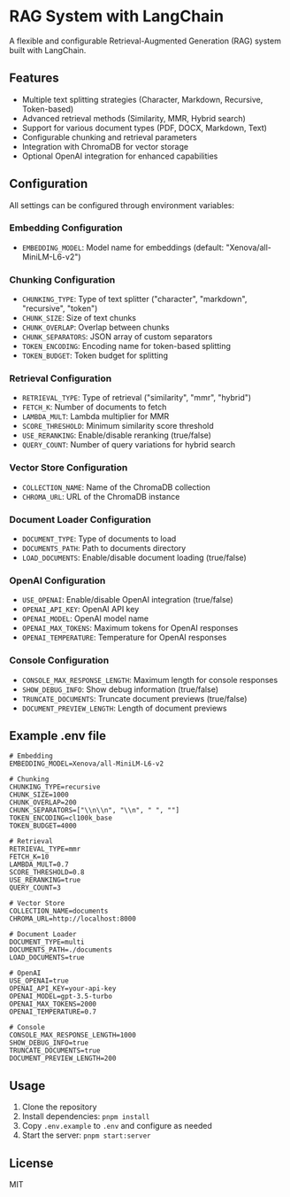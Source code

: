 # RAG System with LangChain

A flexible and configurable Retrieval-Augmented Generation (RAG) system built with LangChain.

## Features

- Multiple text splitting strategies (Character, Markdown, Recursive, Token-based)
- Advanced retrieval methods (Similarity, MMR, Hybrid search)
- Support for various document types (PDF, DOCX, Markdown, Text)
- Configurable chunking and retrieval parameters
- Integration with ChromaDB for vector storage
- Optional OpenAI integration for enhanced capabilities

## Configuration

All settings can be configured through environment variables:

### Embedding Configuration

- `EMBEDDING_MODEL`: Model name for embeddings (default: "Xenova/all-MiniLM-L6-v2")

### Chunking Configuration

- `CHUNKING_TYPE`: Type of text splitter ("character", "markdown", "recursive", "token")
- `CHUNK_SIZE`: Size of text chunks
- `CHUNK_OVERLAP`: Overlap between chunks
- `CHUNK_SEPARATORS`: JSON array of custom separators
- `TOKEN_ENCODING`: Encoding name for token-based splitting
- `TOKEN_BUDGET`: Token budget for splitting

### Retrieval Configuration

- `RETRIEVAL_TYPE`: Type of retrieval ("similarity", "mmr", "hybrid")
- `FETCH_K`: Number of documents to fetch
- `LAMBDA_MULT`: Lambda multiplier for MMR
- `SCORE_THRESHOLD`: Minimum similarity score threshold
- `USE_RERANKING`: Enable/disable reranking (true/false)
- `QUERY_COUNT`: Number of query variations for hybrid search

### Vector Store Configuration

- `COLLECTION_NAME`: Name of the ChromaDB collection
- `CHROMA_URL`: URL of the ChromaDB instance

### Document Loader Configuration

- `DOCUMENT_TYPE`: Type of documents to load
- `DOCUMENTS_PATH`: Path to documents directory
- `LOAD_DOCUMENTS`: Enable/disable document loading (true/false)

### OpenAI Configuration

- `USE_OPENAI`: Enable/disable OpenAI integration (true/false)
- `OPENAI_API_KEY`: OpenAI API key
- `OPENAI_MODEL`: OpenAI model name
- `OPENAI_MAX_TOKENS`: Maximum tokens for OpenAI responses
- `OPENAI_TEMPERATURE`: Temperature for OpenAI responses

### Console Configuration

- `CONSOLE_MAX_RESPONSE_LENGTH`: Maximum length for console responses
- `SHOW_DEBUG_INFO`: Show debug information (true/false)
- `TRUNCATE_DOCUMENTS`: Truncate document previews (true/false)
- `DOCUMENT_PREVIEW_LENGTH`: Length of document previews

## Example .env file

```env
# Embedding
EMBEDDING_MODEL=Xenova/all-MiniLM-L6-v2

# Chunking
CHUNKING_TYPE=recursive
CHUNK_SIZE=1000
CHUNK_OVERLAP=200
CHUNK_SEPARATORS=["\\n\\n", "\\n", " ", ""]
TOKEN_ENCODING=cl100k_base
TOKEN_BUDGET=4000

# Retrieval
RETRIEVAL_TYPE=mmr
FETCH_K=10
LAMBDA_MULT=0.7
SCORE_THRESHOLD=0.8
USE_RERANKING=true
QUERY_COUNT=3

# Vector Store
COLLECTION_NAME=documents
CHROMA_URL=http://localhost:8000

# Document Loader
DOCUMENT_TYPE=multi
DOCUMENTS_PATH=./documents
LOAD_DOCUMENTS=true

# OpenAI
USE_OPENAI=true
OPENAI_API_KEY=your-api-key
OPENAI_MODEL=gpt-3.5-turbo
OPENAI_MAX_TOKENS=2000
OPENAI_TEMPERATURE=0.7

# Console
CONSOLE_MAX_RESPONSE_LENGTH=1000
SHOW_DEBUG_INFO=true
TRUNCATE_DOCUMENTS=true
DOCUMENT_PREVIEW_LENGTH=200
```

## Usage

1. Clone the repository
2. Install dependencies: `pnpm install`
3. Copy `.env.example` to `.env` and configure as needed
4. Start the server: `pnpm start:server`

## License

MIT
